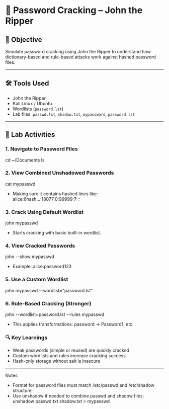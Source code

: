 # 🔐 Password Cracking – John the Ripper

## 🎯 Objective  
Simulate password cracking using John the Ripper to understand how dictionary-based and rule-based attacks work against hashed password files.

---

## 🛠️ Tools Used  
- John the Ripper  
- Kali Linux / Ubuntu  
- Wordlists (`password.lst`)  
- Lab files: `passwd.txt`, `shadow.txt`, `mypassword`, `password.lst`

---

## 🧪 Lab Activities

### 1. Navigate to Password Files
cd ~/Documents
ls

### 2. View Combined Unshadowed Passwords
cat mypasswd
- Making sure it contains hashed lines like:
alice:$6$hash...:18077:0:99999:7:::

### 3. Crack Using Default Wordlist
john mypasswd
- Starts cracking with basic built-in wordlist.

### 4. View Cracked Passwords
john --show mypasswd
- Example: alice:password123

### 5. Use a Custom Wordlist
john mypasswd --wordlist="password.lst"

### 6. Rule-Based Cracking (Stronger)
john --wordlist=password.lst --rules mypasswd
- This applies transformations: password → Password1, etc.

### 🔍 Key Learnings
- Weak passwords (simple or reused) are quickly cracked
- Custom wordlists and rules increase cracking success
- Hash-only storage without salt is insecure
---

Notes
- Format for password files must match /etc/passwd and /etc/shadow structure
- Use unshadow if needed to combine passwd and shadow files: unshadow passwd.txt shadow.txt > mypasswd



